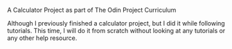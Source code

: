 A Calculator Project as part of The Odin Project Curriculum

Although I previously finished a calculator project, but I did it while following tutorials.
This time, I will do it from scratch without looking at any tutorials or any other help resource.
